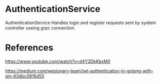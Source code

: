 # AuthenticationService
AuthenticationService Handles login and register requests sent by system controller useing grpc connection.

# References
https://www.youtube.com/watch?v=d4Y2DkKbxM0

https://medium.com/wesionary-team/jwt-authentication-in-golang-with-gin-63dbc0816d55

